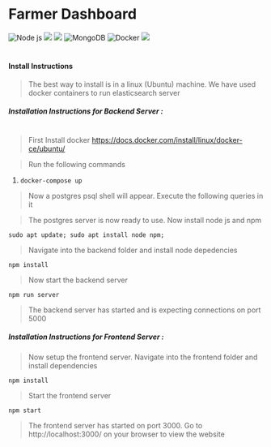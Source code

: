 # Farmer Dashboard

![Node js](https://img.shields.io/badge/Node.js-8.10-green.svg) ![](https://img.shields.io/badge/React-16.8.6-blueviolet.svg) ![](https://img.shields.io/badge/Express.js-4.16-ce085a.svg)
![MongoDB](https://img.shields.io/badge/MongoDB-4.2-green)
![Docker](https://img.shields.io/badge/Docker-18.09-blue.svg) ![](https://img.shields.io/badge/Ubuntu-18.04-ff4e02.svg)

#

#### Install Instructions

> The best way to install is in a linux (Ubuntu) machine. We have used docker containers to run elasticsearch server

##### Installation Instructions for Backend Server :

#

#

> First Install docker
> https://docs.docker.com/install/linux/docker-ce/ubuntu/

> Run the following commands

1. `docker-compose up`

> Now a postgres psql shell will appear. Execute the following queries in it

> The postgres server is now ready to use.
> Now install node js and npm

`sudo apt update; sudo apt install node npm;`

> Navigate into the backend folder and install node depedencies

`npm install`

> Now start the backend server

`npm run server`

> The backend server has started and is expecting connections on port 5000

##### Installation Instructions for Frontend Server :

> Now setup the frontend server. Navigate into the frontend folder and install dependencies

`npm install`

> Start the frontend server

`npm start`

> The frontend server has started on port 3000. Go to http://localhost:3000/ on your browser to view the website
